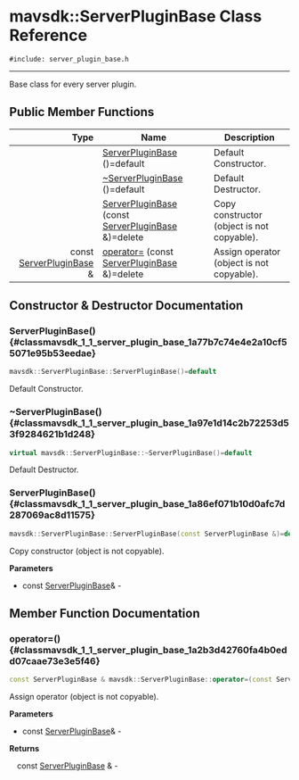# mavsdk::ServerPluginBase Class Reference
`#include: server_plugin_base.h`

----


Base class for every server plugin. 


## Public Member Functions


Type | Name | Description
---: | --- | ---
&nbsp; | [ServerPluginBase](#classmavsdk_1_1_server_plugin_base_1a77b7c74e4e2a10cf55071e95b53eedae) ()=default | Default Constructor.
&nbsp; | [~ServerPluginBase](#classmavsdk_1_1_server_plugin_base_1a97e1d14c2b72253d53f9284621b1d248) ()=default | Default Destructor.
&nbsp; | [ServerPluginBase](#classmavsdk_1_1_server_plugin_base_1a86ef071b10d0afc7d287069ac8d11575) (const [ServerPluginBase](classmavsdk_1_1_server_plugin_base.md) &)=delete | Copy constructor (object is not copyable).
const [ServerPluginBase](classmavsdk_1_1_server_plugin_base.md) & | [operator=](#classmavsdk_1_1_server_plugin_base_1a2b3d42760fa4b0edd07caae73e3e5f46) (const [ServerPluginBase](classmavsdk_1_1_server_plugin_base.md) &)=delete | Assign operator (object is not copyable).


## Constructor & Destructor Documentation


### ServerPluginBase() {#classmavsdk_1_1_server_plugin_base_1a77b7c74e4e2a10cf55071e95b53eedae}
```cpp
mavsdk::ServerPluginBase::ServerPluginBase()=default
```


Default Constructor.


### ~ServerPluginBase() {#classmavsdk_1_1_server_plugin_base_1a97e1d14c2b72253d53f9284621b1d248}
```cpp
virtual mavsdk::ServerPluginBase::~ServerPluginBase()=default
```


Default Destructor.


### ServerPluginBase() {#classmavsdk_1_1_server_plugin_base_1a86ef071b10d0afc7d287069ac8d11575}
```cpp
mavsdk::ServerPluginBase::ServerPluginBase(const ServerPluginBase &)=delete
```


Copy constructor (object is not copyable).


**Parameters**

* const [ServerPluginBase](classmavsdk_1_1_server_plugin_base.md)&  - 

## Member Function Documentation


### operator=() {#classmavsdk_1_1_server_plugin_base_1a2b3d42760fa4b0edd07caae73e3e5f46}
```cpp
const ServerPluginBase & mavsdk::ServerPluginBase::operator=(const ServerPluginBase &)=delete
```


Assign operator (object is not copyable).


**Parameters**

* const [ServerPluginBase](classmavsdk_1_1_server_plugin_base.md)&  - 

**Returns**

&emsp;const [ServerPluginBase](classmavsdk_1_1_server_plugin_base.md) & - 